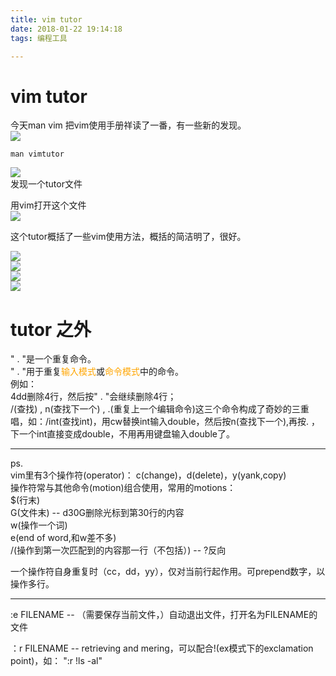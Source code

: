 ```yaml
---
title: vim tutor
date: 2018-01-22 19:14:18
tags: 编程工具

---
```


# vim tutor

今天man vim 把vim使用手册祥读了一番，有一些新的发现。  
![](http://mitre.oss-cn-hangzhou.aliyuncs.com/blog_pic5/man-vim.png)  
```shell
man vimtutor
```

![](http://mitre.oss-cn-hangzhou.aliyuncs.com/blog_pic5/man-vimtutor.png)  
发现一个tutor文件  

用vim打开这个文件  
![](http://mitre.oss-cn-hangzhou.aliyuncs.com/blog_pic5/vim-vimtutor.png)  

这个tutor概括了一些vim使用方法，概括的简洁明了，很好。  

![](http://mitre.oss-cn-hangzhou.aliyuncs.com/blog_pic5/vim-tutor-lesson2.png)  
![](http://mitre.oss-cn-hangzhou.aliyuncs.com/blog_pic5/vim-tutor-lesson4.png)  
![](http://mitre.oss-cn-hangzhou.aliyuncs.com/blog_pic5/vim-tutor-lesson5.png)  
![](http://mitre.oss-cn-hangzhou.aliyuncs.com/blog_pic5/vim-tutor-lesson6.png)  

# tutor 之外
" . "是一个重复命令。  
" . "用于重复<font color=orange>输入模式</font>或<font color=orange>命令模式</font>中的命令。  
例如：  
4dd删除4行，然后按" . "会继续删除4行；  
/(查找) , n(查找下一个) , .(重复上一个编辑命令)这三个命令构成了奇妙的三重唱，如：/int(查找int)，用cw替换int输入double，然后按n(查找下一个),再按. ，下一个int直接变成double，不用再用键盘输入double了。

----
ps.  
vim里有3个操作符(operator)： c(change)，d(delete)，y(yank,copy)  
操作符常与其他命令(motion)组合使用，常用的motions：   
$(行末)  
G(文件末) -- d30G删除光标到第30行的内容    
w(操作一个词)  
e(end of word,和w差不多)  
/(操作到第一次匹配到的内容那一行（不包括）) -- ?反向  

一个操作符自身重复时（cc，dd，yy），仅对当前行起作用。可prepend数字，以操作多行。  

----  
:e FILENAME -- （需要保存当前文件，）自动退出文件，打开名为FILENAME的文件  

：r FILENAME -- retrieving and mering，可以配合!(ex模式下的exclamation point)，如： ":r !ls -al"  
